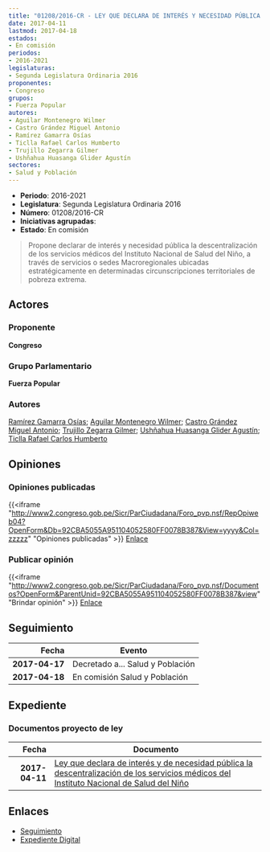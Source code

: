 ```yaml
---
title: "01208/2016-CR - LEY QUE DECLARA DE INTERÉS Y NECESIDAD PÚBLICA LA DESCENTRALIZACIÓN DE LOS SERVICIOS MÉDICOS DEL INSTITUTO NACIONAL DE SALUD DEL NIÑO"
date: 2017-04-11
lastmod: 2017-04-18
estados:
- En comisión
periodos:
- 2016-2021
legislaturas:
- Segunda Legislatura Ordinaria 2016
proponentes:
- Congreso
grupos:
- Fuerza Popular
autores:
- Aguilar Montenegro Wilmer
- Castro Grández Miguel Antonio
- Ramírez Gamarra Osías
- Ticlla Rafael Carlos Humberto
- Trujillo Zegarra Gilmer
- Ushñahua Huasanga Glider Agustín
sectores:
- Salud y Población
---
```

- **Periodo**: 2016-2021
- **Legislatura**: Segunda Legislatura Ordinaria 2016
- **Número**: 01208/2016-CR
- **Iniciativas agrupadas**: 
- **Estado**: En comisión

> Propone declarar de interés y necesidad pública la descentralización de los servicios médicos del Instituto Nacional de Salud del Niño, a través de servicios o sedes Macroregionales ubicadas estratégicamente en determinadas circunscripciones territoriales de pobreza extrema.


## Actores

### Proponente

**Congreso**

### Grupo Parlamentario

**Fuerza Popular**

### Autores

[Ramírez Gamarra Osías](mailto:mailto:oramirez@congreso.gob.pe); [Aguilar Montenegro Wilmer](mailto:mailto:waguilar@congreso.gob.pe); [Castro Grández Miguel Antonio](mailto:mailto:macastro@congreso.gob.pe); [Trujillo Zegarra Gilmer](mailto:mailto:gtrujilloz@congreso.gob.pe); [Ushñahua Huasanga Glider Agustín](mailto:mailto:gushnahua@congreso.gob.pe); [Ticlla Rafael Carlos Humberto](mailto:mailto:cticlla@congreso.gob.pe)

## Opiniones

### Opiniones publicadas

{{<iframe "http://www2.congreso.gob.pe/Sicr/ParCiudadana/Foro_pvp.nsf/RepOpiweb04?OpenForm&Db=92CBA5055A951104052580FF0078B387&View=yyyy&Col=zzzzz" "Opiniones publicadas" >}}
[Enlace](http://www2.congreso.gob.pe/Sicr/ParCiudadana/Foro_pvp.nsf/RepOpiweb04?OpenForm&Db=92CBA5055A951104052580FF0078B387&View=yyyy&Col=zzzzz)

### Publicar opinión

{{<iframe "http://www2.congreso.gob.pe/Sicr/ParCiudadana/Foro_pvp.nsf/Documentos?OpenForm&ParentUnid=92CBA5055A951104052580FF0078B387&view" "Brindar opinión" >}}
[Enlace](http://www2.congreso.gob.pe/Sicr/ParCiudadana/Foro_pvp.nsf/Documentos?OpenForm&ParentUnid=92CBA5055A951104052580FF0078B387&view)


## Seguimiento

| Fecha | Evento |
|------:|--------|
| **2017-04-17** | Decretado a... Salud y Población |
| **2017-04-18** | En comisión Salud y Población |

## Expediente

### Documentos proyecto de ley

| Fecha | Documento |
|------:|-----------|
| **2017-04-11** | [Ley que declara de interés y de necesidad pública la descentralización de los servicios médicos del Instituto Nacional de Salud del Niño](http://www.leyes.congreso.gob.pe/Documentos/2016_2021/Proyectos_de_Ley_y_de_Resoluciones_Legislativas/PL0120820170411.pdf) |

## Enlaces

- [Seguimiento](http://www2.congreso.gob.pe/Sicr/TraDocEstProc/CLProLey2016.nsf/f7fff46988ca05b1052578e100829cc7/3201d5553c05b2c0052580ff0080b8c1?OpenDocument)
- [Expediente Digital](http://www2.congreso.gob.pe/Sicr/TraDocEstProc/Expvirt_2011.nsf/visbusqptramdoc1621/01208?opendocument)

